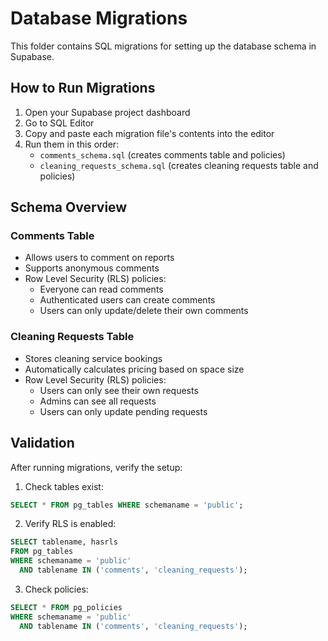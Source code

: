 # Database Migrations

This folder contains SQL migrations for setting up the database schema in Supabase.

## How to Run Migrations

1. Open your Supabase project dashboard
2. Go to SQL Editor
3. Copy and paste each migration file's contents into the editor
4. Run them in this order:
   - `comments_schema.sql` (creates comments table and policies)
   - `cleaning_requests_schema.sql` (creates cleaning requests table and policies)

## Schema Overview

### Comments Table
- Allows users to comment on reports
- Supports anonymous comments
- Row Level Security (RLS) policies:
  - Everyone can read comments
  - Authenticated users can create comments
  - Users can only update/delete their own comments

### Cleaning Requests Table
- Stores cleaning service bookings
- Automatically calculates pricing based on space size
- Row Level Security (RLS) policies:
  - Users can only see their own requests
  - Admins can see all requests
  - Users can only update pending requests

## Validation

After running migrations, verify the setup:

1. Check tables exist:
```sql
SELECT * FROM pg_tables WHERE schemaname = 'public';
```

2. Verify RLS is enabled:
```sql
SELECT tablename, hasrls 
FROM pg_tables 
WHERE schemaname = 'public' 
  AND tablename IN ('comments', 'cleaning_requests');
```

3. Check policies:
```sql
SELECT * FROM pg_policies 
WHERE schemaname = 'public' 
  AND tablename IN ('comments', 'cleaning_requests');
```